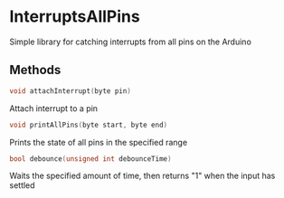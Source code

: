 # InterruptsAllPins
Simple library for catching interrupts from all pins on the Arduino

## Methods
```c++
void attachInterrupt(byte pin)
```
Attach interrupt to a pin

```c++
void printAllPins(byte start, byte end)
```
Prints the state of all pins in the specified range

```c++
bool debounce(unsigned int debounceTime)
```
Waits the specified amount of time, then returns "1" when the input has settled
